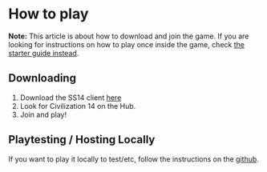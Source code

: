 # How to play

**Note:** This article is about how to download and join the game. If you are looking for instructions on how to play once inside the game, check [the starter guide instead](starter_guide.md).

## Downloading

1. Download the SS14 client [here](https://spacestation14.com/about/download/)
2. Look for Civilization 14 on the Hub.
3. Join and play!

## Playtesting / Hosting Locally

If you want to play it locally to test/etc, follow the instructions on the [github](https://github.com/Civ13/Civ14).
